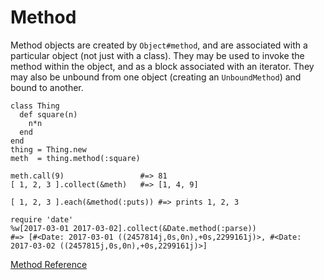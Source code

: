 # Method

Method objects are created by `Object#method`, and are associated with a
particular object (not just with a class). They may be used to invoke the
method within the object, and as a block associated with an iterator. They may
also be unbound from one object (creating an `UnboundMethod`) and bound to
another.

    class Thing
      def square(n)
        n*n
      end
    end
    thing = Thing.new
    meth  = thing.method(:square)

    meth.call(9)                 #=> 81
    [ 1, 2, 3 ].collect(&meth)   #=> [1, 4, 9]

    [ 1, 2, 3 ].each(&method(:puts)) #=> prints 1, 2, 3

    require 'date'
    %w[2017-03-01 2017-03-02].collect(&Date.method(:parse))
    #=> [#<Date: 2017-03-01 ((2457814j,0s,0n),+0s,2299161j)>, #<Date: 2017-03-02 ((2457815j,0s,0n),+0s,2299161j)>]

[Method Reference](https://ruby-doc.org/core-2.6/Method.html)